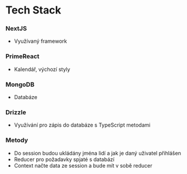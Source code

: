 # Tech Stack

### NextJS
- Využívaný framework

### PrimeReact
- Kalendář, výchozí styly

### MongoDB
- Databáze

### Drizzle
- Využívání pro zápis do databáze s TypeScript metodami

### Metody
- Do session budou ukládány jména lidí a jak je daný uživatel přihlášen
- Reducer pro požadavky spjaté s databází
- Context načte data ze session a bude mít v sobě reducer
